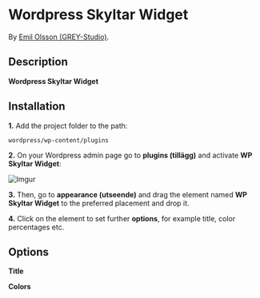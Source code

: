 # Wordpress Skyltar Widget

By [Emil Olsson (GREY-Studio)](https://github.com/GREY-Studio/).

## Description
**Wordpress Skyltar Widget**

## Installation

**1.** Add the project folder to the path:

```console
wordpress/wp-content/plugins
```

**2.** On your Wordpress admin page go to **plugins (tillägg)** and activate **WP Skyltar Widget**:

![Imgur](http://i.imgur.com/U7uzSBh.png)

**3.** Then, go to **appearance (utseende)** and drag the element named **WP Skyltar Widget** to the preferred placement and drop it.

**4.** Click on the element to set further **options**, for example title, color percentages etc.

## Options

**Title**


**Colors**
